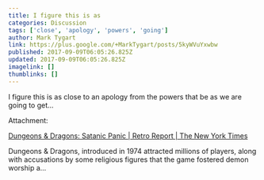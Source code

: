 ```yaml
---
title: I figure this is as
categories: Discussion
tags: ['close', 'apology', 'powers', 'going']
author: Mark Tygart
link: https://plus.google.com/+MarkTygart/posts/5kyWVuYxwbw
published: 2017-09-09T06:05:26.825Z
updated: 2017-09-09T06:05:26.825Z
imagelink: []
thumblinks: []
---
```


I figure this is as close to an apology from the powers that be as we are going to get...


Attachment:

<a href='https://youtu.be/ATUpSPj0x-c'>Dungeons & Dragons: Satanic Panic | Retro Report | The New York Times</a>


Dungeons & Dragons, introduced in 1974 attracted millions of players, along with accusations by some religious figures that the game fostered demon worship a...